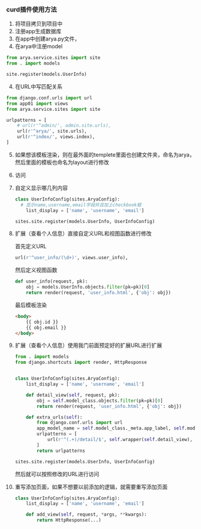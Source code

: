 ### curd插件使用方法

1. 将项目拷贝到项目中
2. 注册app生成数据库
3. 在app中创建arya.py文件，
4. 在arya中注册model

```python
from arya.service.sites import site
from . import models

site.register(models.UserInfo)
```

4. 在URL中写匹配关系

```python
from django.conf.urls import url
from app01 import views
from arya.service.sites import site

urlpatterns = [
    # url(r'^admin/', admin.site.urls),
    url(r'^arya/', site.urls),
    url(r'^index/', views.index),
]
```

5. 如果想该模板渲染，则在最外面的templete里面也创建文件夹，命名为arya，然后里面的模板也命名为layout进行修改

6. 访问

7. 自定义显示哪几列内容

   ```python
   class UserInfoConfig(sites.AryaConfig):  
     # 显示name,username,email字段并且加上checkbook框
       list_display = ['name', 'username', 'email']

   sites.site.register(models.UserInfo, UserInfoConfig)
   ```

8. 扩展（查看个人信息）直接自定义URL和视图函数进行修改

   首先定义URL

   ```python
   url(r'^user_info/(\d+)', views.user_info),
   ```

   然后定义视图函数

   ```python
   def user_info(request, pk):
       obj = models.UserInfo.objects.filter(pk=pk)[0]
       return render(request, 'user_info.html', {'obj': obj})
   ```

   最后模板渲染

   ```html
   <body>
       {{ obj.id }}
       {{ obj.email }}
   </body>
   ```

9. 扩展（查看个人信息）使用我门前面预定好的扩展URL进行扩展

   ```python
   from . import models
   from django.shortcuts import render, HttpResponse


   class UserInfoConfig(sites.AryaConfig):
       list_display = ['name', 'username', 'email']

       def detail_view(self, request, pk):
           obj = self.model_class.objects.filter(pk=pk)[0]
           return render(request, 'user_info.html', {'obj': obj})

       def extra_urls(self):
           from django.conf.urls import url
           app_model_name = self.model_class._meta.app_label, self.model_class._meta.model_name
           urlpatterns = [
               url(r'^(.+)/detail/$', self.wrapper(self.detail_view), name="%s_%s_delete" % app_model_name),
           ]
           return urlpatterns

   sites.site.register(models.UserInfo, UserInfoConfig)
   ```

   然后就可以按照修改的URL进行访问

10. 重写添加页面，如果不想要以前添加的逻辑，就需要重写添加页面

    ```python
    class UserInfoConfig(sites.AryaConfig):
        list_display = ['name', 'username', 'email']

        def add_view(self, request, *args, **kwargs):
            return HttpResponse(...)
    ```

    ​